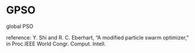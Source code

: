 # GPSO
global PSO


reference: 
Y. Shi and R. C. Eberhart, “A modified particle swarm optimizer,” in Proc.IEEE World Congr. Comput. Intell.
